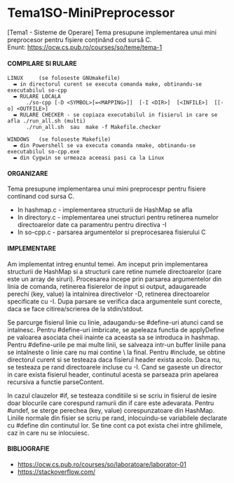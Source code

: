 # Tema1SO-MiniPreprocessor
[Tema1 - Sisteme de Operare] Tema presupune implementarea unui mini preprocesor pentru fișiere conținând cod sursă C. <br>
Enunt: https://ocw.cs.pub.ro/courses/so/teme/tema-1
<br>

#### COMPILARE SI RULARE
    LINUX     (se foloseste GNUmakefile) 
      ▬ in directorul curent se executa comanda make, obtinandu-se executabilul so-cpp
      ▬ RULARE LOCALA
          ./so-cpp [-D <SYMBOL>[=<MAPPING>]]  [-I <DIR>]  [<INFILE>]  [[-o] <OUTFILE>]
      ▬ RULARE CHECKER - se copiaza executabilul in fisierul in care se afla ./run_all.sh (multi)
          ./run_all.sh  sau  make -f Makefile.checker

    WINDOWS   (se foloseste Makefile)
      ▬ din Powershell se va executa comanda nmake, obtinandu-se executabilul so-cpp.exe
      ▬ din Cygwin se urmeaza aceeasi pasi ca la Linux 
	
#### ORGANIZARE

Tema presupune implementarea unui mini preprocespr pentru fisiere continand cod
sursa C. 
- In hashmap.c - implementarea structurii de HashMap se afla 
- In directory.c - implementarea unei structuri pentru retinerea numelor directoarelor date ca
paramentru pentru directiva -I
- In so-cpp.c - parsarea argumentelor si preprocesarea fisierului C


#### IMPLEMENTARE

Am implementat intreg enuntul temei. Am inceput prin implementarea structurii de HashMap
si a structurii care retine numele directoarelor (care este un array de siruri). Procesarea
incepe prin parsarea  argumentelor din linia de comanda, retinerea fisierelor de input
si output, adaugareade perechi (key, value) la intalnirea directivelor -D, retinerea
directoarelor specificate cu -I. Dupa parsare se verifica daca argumentele sunt corecte,
daca se face citirea/scrierea de la stdin/stdout. 

Se parcurge fisierul linie cu linie, adaugandu-se #define-uri atunci cand se intalnesc.
Pentru #define-uri imbricate, se apeleaza functia de applyDefine pe valoarea asociata cheii
inainte ca aceasta sa se introduca in hashmap. Pentru #define-urile pe mai multe linii, 
se salveaza intr-un buffer liniile pana se intalneste o linie care nu mai contine \ la 
final. Pentru #include, se obtine directorul curent si se testeaza daca fisierul header
exista acolo. Daca nu, se testeaza pe rand directoarele incluse cu -I. Cand se gaseste
un director in care exista fisierul header, continutul acesta se parseaza prin apelarea
recursiva a functie parseContent. 

In cazul clauzelor #if, se testeaza conditiile si se scriu in fisierul de iesire doar 
blocurile care corespund ramurii din if care este adevarata. Pentru #undef, se sterge
perechea (key, value) corespunzatoare din HashMap. Liniile normale din fisier se
scriu pe rand, inlocuindu-se variabilele declarate cu #define din continutul lor. Se
tine cont ca pot exista chei intre ghilimele, caz in care nu se inlocuiesc.


#### BIBLIOGRAFIE 

- https://ocw.cs.pub.ro/courses/so/laboratoare/laborator-01
- https://stackoverflow.com/
